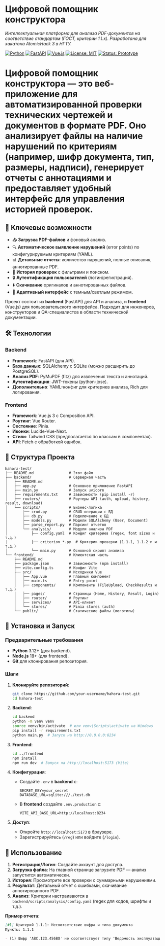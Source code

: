 # **Цифровой помощник конструктора**

_Интеллектуальная платформа для анализа PDF-документов на соответствие стандартам (ГОСТ, критерии 1.1.x). Разработана для хакатона AtomicHack 3 в НГТУ._

[![Python](https://img.shields.io/badge/Python-3.12-blue?logo=python)](https://www.python.org/) [![FastAPI](https://img.shields.io/badge/FastAPI-0.104-green?logo=fastapi)](https://fastapi.tiangolo.com/) [![Vue.js](https://img.shields.io/badge/Vue.js-3-green?logo=vuedotjs)](https://vuejs.org/) [![License: MIT](https://img.shields.io/badge/License-MIT-yellow.svg)](https://opensource.org/licenses/MIT) [![Status: Prototype](https://img.shields.io/badge/Status-Prototype-orange)](https://github.com/your-repo)

# **Цифровой помощник конструктора** — это веб-приложение для автоматизированной проверки технических чертежей и документов в формате PDF. Оно анализирует файлы на наличие нарушений по критериям (например, шифр документа, тип, размеры, надписи), генерирует отчеты с аннотациями и предоставляет удобный интерфейс для управления историей проверок.

## 🚀 **Ключевые возможности**

- 📤 **Загрузка PDF-файлов** и фоновый анализ.
- 🔍 **Автоматическое выявление нарушений** (error points) по конфигурируемым критериям (YAML).
- 📊 **Детальные отчеты**: количество нарушений, полные описания, аннотированные PDF.
- 📜 **История проверок** с фильтрами и поиском.
- 🔒 **Аутентификация пользователей** (логин/регистрация).
- ⬇️ **Скачивание** оригиналов и аннотированных файлов.
- 🎨 **Адаптивный интерфейс** с темным/светлым режимом.

Проект состоит из **backend** (FastAPI) для API и анализа, и **frontend** (Vue.js) для пользовательского интерфейса. Подходит для инженеров, конструкторов и QA-специалистов в области технической документации.

## 🛠️ **Технологии**

### **Backend**

- **Framework**: FastAPI (для API).
- **База данных**: SQLAlchemy с SQLite (можно расширить до PostgreSQL).
- **Анализ PDF**: PyMuPDF (fitz) для извлечения текста и аннотаций.
- **Аутентификация**: JWT-токены (python-jose).
- **Дополнительно**: YAML-конфиг для критериев анализа, Rich для логирования.

### **Frontend**

- **Framework**: Vue.js 3 с Composition API.
- **Роутинг**: Vue Router.
- **Состояние**: Pinia.
- **Иконки**: Lucide-Vue-Next.
- **Стили**: Tailwind CSS (предполагается по классам в компонентах).
- **API**: Fetch с обработкой ошибок.

## 📂 **Структура Проекта**

```plaintext
hahora-test/
├── README.md                # Этот файл
├── backend/                 # Серверная часть
│   ├── README.md
│   ├── app.py               # Основное приложение FastAPI
│   ├── main.py              # Запуск uvicorn
│   ├── requirements.txt     # Зависимости (pip install -r)
│   ├── routers/             # Роутеры API (auth, upload, history, result, download)
│   └── scripts/             # Бизнес-логика
│       ├── crud.py          # CRUD-операции с БД
│       ├── db.py            # Подключение к БД
│       ├── models.py        # Модели SQLAlchemy (User, Document)
│       ├── parse_report.py  # Парсинг отчетов
│       └── analysis/        # Модули анализа PDF
│           ├── config.yaml  # Конфиг критериев (regex, font sizes и т.д.)
│           ├── criterion_*.py  # Критерии проверки (1.1.1, 1.1.2_n и т.д.)
│           └── main.py      # Основной скрипт анализа
└── frontend/                # Клиентская часть
    ├── README.md
    ├── package.json         # Зависимости (npm install)
    ├── vite.config.ts       # Конфиг Vite
    ├── src/                 # Исходники Vue
    │   ├── App.vue          # Главный компонент
    │   ├── main.ts          # Entry point
    │   ├── components/      # Компоненты (FileUpload, CheckResults и т.д.)
    │   ├── pages/           # Страницы (Home, History, Result, Login)
    │   ├── router/          # Роутинг
    │   ├── services/        # API-клиент
    │   └── stores/          # Pinia stores (auth)
    └── public/              # Статические файлы (логотипы)
```

## 🚀 **Установка и Запуск**

### **Предварительные требования**

- **Python** 3.12+ (для backend).
- **Node.js** 18+ (для frontend).
- **Git** для клонирования репозитория.

### **Шаги**

1. **Клонируйте репозиторий**:

   ```bash
   git clone https://github.com/your-username/hahora-test.git
   cd hahora-test
   ```

2. **Backend**:

   ```bash
   cd backend
   python -m venv venv
   source venv/bin/activate  # или venv\Scripts\activate на Windows
   pip install -r requirements.txt
   python main.py  # Запуск на http://0.0.0.0:8234
   ```

3. **Frontend**:

   ```bash
   cd ../frontend
   npm install
   npm run dev  # Запуск на http://localhost:5173 (Vite)
   ```

4. **Конфигурация**:

   - Создайте `.env` в **backend** с:
     ```plaintext
     SECRET_KEY=your_secret
     DATABASE_URL=sqlite:///./test.db
     ```
   - В **frontend** создайте `.env.production` с:
     ```plaintext
     VITE_API_BASE_URL=http://localhost:8234
     ```

5. **Доступ**:
   - Откройте `http://localhost:5173` в браузере.
   - Зарегистрируйтесь (`/reg`) или войдите (`/login`).

## 📖 **Использование**

1. **Регистрация/Логин**: Создайте аккаунт для доступа.
2. **Загрузка файла**: На главной странице загрузите PDF — анализ запустится автоматически.
3. **История**: Просмотрите все проверки с суммарными нарушениями.
4. **Результат**: Детальный отчет с ошибками, скачивание аннотированного PDF.
5. **Анализ**: Критерии настраиваются в `backend/scripts/analysis/config.yaml` (regex для кодов, шрифты и т.д.).

**Пример отчета**:

```markdown
[#1] Критерий 1.1.1: Несоответствие шифра и типа документа
Пункты: 1.1.1

- (1) Шифр 'ABC.123.456ВО' не соответствует типу 'Ведомость эксплуатационных документов'.
```
